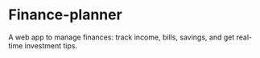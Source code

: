 # Finance-planner
A web app to manage finances: track income, bills, savings, and get real-time investment tips.
